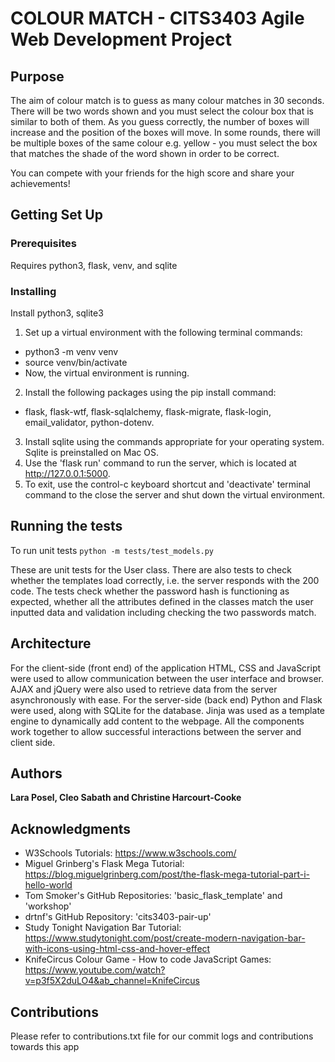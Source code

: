# COLOUR MATCH - CITS3403 Agile Web Development Project

## Purpose 

The aim of colour match is to guess as many colour matches in 30 seconds. There will be two words shown and you must select the colour box that is similar to both of them. As you guess correctly, the number of boxes will increase and the position of the boxes will move. In some rounds, there will be multiple boxes of the same colour e.g. yellow - you must select the box that matches the shade of the word shown in order to be correct. 

You can compete with your friends for the high score and share your achievements!

## Getting Set Up

### Prerequisites

Requires python3, flask, venv, and sqlite

### Installing

Install python3, sqlite3

1. Set up a virtual environment with the following terminal commands:
 - python3 -m venv venv
 - source venv/bin/activate
 - Now, the virtual environment is running. 
2. Install the following packages using the pip install command: 
 - flask, flask-wtf, flask-sqlalchemy, flask-migrate, flask-login, email_validator, python-dotenv. 
3. Install sqlite using the commands appropriate for your operating system. Sqlite is preinstalled on Mac OS.  
4. Use the 'flask run' command to run the server, which is located at http://127.0.0.1:5000. 
5. To exit, use the control-c keyboard shortcut and 'deactivate' terminal command to the close the server and shut down the virtual environment. 

## Running the tests

To run unit tests
`python -m tests/test_models.py`

These are unit tests for the User class. There are also tests to check whether the templates load correctly, i.e. the server responds with the 200 code. The tests check whether the password hash is functioning as expected, whether all the attributes defined in the classes match the user inputted data and validation including checking the two passwords match. 

## Architecture 

For the client-side (front end) of the application HTML, CSS and JavaScript were used to allow communication between the user interface and browser. AJAX and jQuery were also used to retrieve data from the server asynchronously with ease. For the server-side (back end) Python and Flask were used, along with SQLite for the database.  Jinja was used as a template engine to dynamically add content to the webpage. All the components work together to allow successful interactions between the server and client side.

## Authors

**Lara Posel, Cleo Sabath and Christine Harcourt-Cooke**

## Acknowledgments
-  W3Schools Tutorials: https://www.w3schools.com/ 
- Miguel Grinberg's Flask Mega Tutorial: https://blog.miguelgrinberg.com/post/the-flask-mega-tutorial-part-i-hello-world 
- Tom Smoker's GitHub Repositories: 'basic_flask_template' and 'workshop' 
- drtnf's GitHub Repository: 'cits3403-pair-up' 
- Study Tonight Navigation Bar Tutorial: https://www.studytonight.com/post/create-modern-navigation-bar-with-icons-using-html-css-and-hover-effect 
- KnifeCircus Colour Game - How to code JavaScript Games: https://www.youtube.com/watch?v=p3f5X2duLO4&ab_channel=KnifeCircus 

## Contributions 

Please refer to contributions.txt file for our commit logs and contributions towards this app
